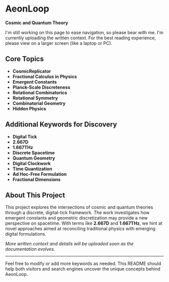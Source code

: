 # AeonLoop

**Cosmic and Quantum Theory**

I'm still working on this page to ease navigation, so please bear with me. I'm currently uploading the written context. For the best reading experience, please view on a larger screen (like a laptop or PC).

## Core Topics

- **CosmicReplicator**
- **Fractional Calculus in Physics**
- **Emergent Constants**
- **Planck-Scale Discreteness**
- **Rotational Combinatorics**
- **Rotational Symmetry**
- **Combinatorial Geometry**
- **Hidden Physics**

## Additional Keywords for Discovery

- **Digital Tick**
- **2.667D**
- **1.667THz**
- **Discrete Spacetime**
- **Quantum Geometry**
- **Digital Clockwork**
- **Time Quantization**
- **Ad Hoc-Free Formulation**
- **Fractional Dimensions**

## About This Project

This project explores the intersections of cosmic and quantum theories through a discrete, digital-tick framework. The work investigates how emergent constants and geometric discretization may provide a new perspective on spacetime. With terms like **2.667D** and **1.667THz**, we hint at novel approaches aimed at reconciling traditional physics with emerging digital formulations.

_More written context and details will be uploaded soon as the documentation evolves._

---

Feel free to modify or add more keywords as needed. This README should help both visitors and search engines uncover the unique concepts behind AeonLoop.
